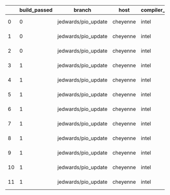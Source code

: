 |    |   build_passed | branch              | host     | compiler_type   | compiler_version   | mpi_type   | mpi_version   | o_g   | os    | unit_pass   | unit_fail   | system_pass   | system_fail   | example_pass   | example_fail   | nuopc_pass   | nuopc_fail   | hash                                                                                                                                       | modified                   |
|----|----------------|---------------------|----------|-----------------|--------------------|------------|---------------|-------|-------|-------------|-------------|---------------|---------------|----------------|----------------|--------------|--------------|--------------------------------------------------------------------------------------------------------------------------------------------|----------------------------|
|  0 |              0 | jedwards/pio_update | cheyenne | intel           | 18.0.5             | mpiuni     | none          | O     | Linux | fail        | fail        | fail          | fail          | fail           | fail           | 0            | 50           | [artifacts](https://github.com/esmf-org/esmf-test-artifacts/tree/cheyenne/jedwards/pio_update/cheyenne/intel/18.0.5/O/mpiuni/none)         | 2022-02-01 02:37:58.137432 |
|  1 |              0 | jedwards/pio_update | cheyenne | intel           | 18.0.5             | mpiuni     | none          | g     | Linux | fail        | fail        | fail          | fail          | fail           | fail           | 0            | 50           | [artifacts](https://github.com/esmf-org/esmf-test-artifacts/tree/cheyenne/jedwards/pio_update/cheyenne/intel/18.0.5/g/mpiuni/none)         | 2022-01-31 20:08:00.326196 |
|  2 |              0 | jedwards/pio_update | cheyenne | intel           | 18.0.5             | mpiuni     | none          | g     | Linux | fail        | fail        | fail          | fail          | fail           | fail           | 0            | 50           | [artifacts](https://github.com/esmf-org/esmf-test-artifacts/tree/cheyenne/jedwards/pio_update/cheyenne/intel/18.0.5/g/mpiuni/none)         | 2022-02-01 02:37:58.137432 |
|  3 |              1 | jedwards/pio_update | cheyenne | intel           | 18.0.5             | intelmpi   | 2018.4.274    | O     | Linux | fail        | fail        | fail          | fail          | fail           | fail           | queued       | queued       | [artifacts](https://github.com/esmf-org/esmf-test-artifacts/tree/cheyenne/jedwards/pio_update/cheyenne/intel/18.0.5/O/intelmpi/2018.4.274) | 2022-01-31 20:08:00.326196 |
|  4 |              1 | jedwards/pio_update | cheyenne | intel           | 18.0.5             | intelmpi   | 2018.4.274    | O     | Linux | fail        | fail        | fail          | fail          | fail           | fail           | queued       | queued       | [artifacts](https://github.com/esmf-org/esmf-test-artifacts/tree/cheyenne/jedwards/pio_update/cheyenne/intel/18.0.5/O/intelmpi/2018.4.274) | 2022-02-01 02:37:58.137432 |
|  5 |              1 | jedwards/pio_update | cheyenne | intel           | 18.0.5             | intelmpi   | 2018.4.274    | g     | Linux | fail        | fail        | fail          | fail          | fail           | fail           | queued       | queued       | [artifacts](https://github.com/esmf-org/esmf-test-artifacts/tree/cheyenne/jedwards/pio_update/cheyenne/intel/18.0.5/g/intelmpi/2018.4.274) | 2022-02-01 02:37:58.137432 |
|  6 |              1 | jedwards/pio_update | cheyenne | intel           | 18.0.5             | mpt        | 2.19          | O     | Linux | fail        | fail        | fail          | fail          | fail           | fail           | queued       | queued       | [artifacts](https://github.com/esmf-org/esmf-test-artifacts/tree/cheyenne/jedwards/pio_update/cheyenne/intel/18.0.5/O/mpt/2.19)            | 2022-01-31 20:08:00.326196 |
|  7 |              1 | jedwards/pio_update | cheyenne | intel           | 18.0.5             | mpt        | 2.19          | O     | Linux | fail        | fail        | fail          | fail          | fail           | fail           | queued       | queued       | [artifacts](https://github.com/esmf-org/esmf-test-artifacts/tree/cheyenne/jedwards/pio_update/cheyenne/intel/18.0.5/O/mpt/2.19)            | 2022-02-01 02:37:58.137432 |
|  8 |              1 | jedwards/pio_update | cheyenne | intel           | 18.0.5             | mpt        | 2.19          | g     | Linux | 13657       | 0           | 49            | 0             | 80             | 0              | 0            | 50           | [artifacts](https://github.com/esmf-org/esmf-test-artifacts/tree/cheyenne/jedwards/pio_update/cheyenne/intel/18.0.5/g/mpt/2.19)            | 2022-02-01 02:37:58.137432 |
|  9 |              1 | jedwards/pio_update | cheyenne | intel           | 18.0.5             | openmpi    | 3.1.4         | O     | Linux | fail        | fail        | fail          | fail          | fail           | fail           | queued       | queued       | [artifacts](https://github.com/esmf-org/esmf-test-artifacts/tree/cheyenne/jedwards/pio_update/cheyenne/intel/18.0.5/O/openmpi/3.1.4)       | 2022-01-31 20:08:00.326196 |
| 10 |              1 | jedwards/pio_update | cheyenne | intel           | 18.0.5             | openmpi    | 3.1.4         | O     | Linux | fail        | fail        | fail          | fail          | fail           | fail           | queued       | queued       | [artifacts](https://github.com/esmf-org/esmf-test-artifacts/tree/cheyenne/jedwards/pio_update/cheyenne/intel/18.0.5/O/openmpi/3.1.4)       | 2022-02-01 02:37:58.137432 |
| 11 |              1 | jedwards/pio_update | cheyenne | intel           | 18.0.5             | openmpi    | 3.1.4         | g     | Linux | 13657       | 0           | 49            | 0             | 80             | 0              | 50           | 0            | [artifacts](https://github.com/esmf-org/esmf-test-artifacts/tree/cheyenne/jedwards/pio_update/cheyenne/intel/18.0.5/g/openmpi/3.1.4)       | 2022-02-01 02:37:58.137432 |